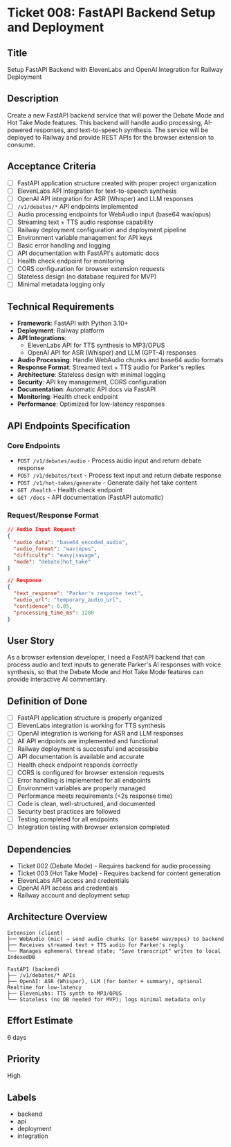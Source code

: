 # Ticket 008: FastAPI Backend Setup and Deployment

## Title
Setup FastAPI Backend with ElevenLabs and OpenAI Integration for Railway Deployment

## Description
Create a new FastAPI backend service that will power the Debate Mode and Hot Take Mode features. This backend will handle audio processing, AI-powered responses, and text-to-speech synthesis. The service will be deployed to Railway and provide REST APIs for the browser extension to consume.

## Acceptance Criteria
- [ ] FastAPI application structure created with proper project organization
- [ ] ElevenLabs API integration for text-to-speech synthesis
- [ ] OpenAI API integration for ASR (Whisper) and LLM responses
- [ ] `/v1/debates/*` API endpoints implemented
- [ ] Audio processing endpoints for WebAudio input (base64 wav/opus)
- [ ] Streaming text + TTS audio response capability
- [ ] Railway deployment configuration and deployment pipeline
- [ ] Environment variable management for API keys
- [ ] Basic error handling and logging
- [ ] API documentation with FastAPI's automatic docs
- [ ] Health check endpoint for monitoring
- [ ] CORS configuration for browser extension requests
- [ ] Stateless design (no database required for MVP)
- [ ] Minimal metadata logging only

## Technical Requirements
- **Framework**: FastAPI with Python 3.10+
- **Deployment**: Railway platform
- **API Integrations**: 
  - ElevenLabs API for TTS synthesis to MP3/OPUS
  - OpenAI API for ASR (Whisper) and LLM (GPT-4) responses
- **Audio Processing**: Handle WebAudio chunks and base64 audio formats
- **Response Format**: Streamed text + TTS audio for Parker's replies
- **Architecture**: Stateless design with minimal logging
- **Security**: API key management, CORS configuration
- **Documentation**: Automatic API docs via FastAPI
- **Monitoring**: Health check endpoint
- **Performance**: Optimized for low-latency responses

## API Endpoints Specification

### Core Endpoints
- `POST /v1/debates/audio` - Process audio input and return debate response
- `POST /v1/debates/text` - Process text input and return debate response
- `POST /v1/hot-takes/generate` - Generate daily hot take content
- `GET /health` - Health check endpoint
- `GET /docs` - API documentation (FastAPI automatic)

### Request/Response Format
```json
// Audio Input Request
{
  "audio_data": "base64_encoded_audio",
  "audio_format": "wav|opus",
  "difficulty": "easy|savage",
  "mode": "debate|hot_take"
}

// Response
{
  "text_response": "Parker's response text",
  "audio_url": "temporary_audio_url",
  "confidence": 0.85,
  "processing_time_ms": 1200
}
```

## User Story
As a browser extension developer, I need a FastAPI backend that can process audio and text inputs to generate Parker's AI responses with voice synthesis, so that the Debate Mode and Hot Take Mode features can provide interactive AI commentary.

## Definition of Done
- [ ] FastAPI application structure is properly organized
- [ ] ElevenLabs integration is working for TTS synthesis
- [ ] OpenAI integration is working for ASR and LLM responses
- [ ] All API endpoints are implemented and functional
- [ ] Railway deployment is successful and accessible
- [ ] API documentation is available and accurate
- [ ] Health check endpoint responds correctly
- [ ] CORS is configured for browser extension requests
- [ ] Error handling is implemented for all endpoints
- [ ] Environment variables are properly managed
- [ ] Performance meets requirements (<2s response time)
- [ ] Code is clean, well-structured, and documented
- [ ] Security best practices are followed
- [ ] Testing completed for all endpoints
- [ ] Integration testing with browser extension completed

## Dependencies
- Ticket 002 (Debate Mode) - Requires backend for audio processing
- Ticket 003 (Hot Take Mode) - Requires backend for content generation
- ElevenLabs API access and credentials
- OpenAI API access and credentials
- Railway account and deployment setup

## Architecture Overview
```
Extension (client)
├── WebAudio (mic) → send audio chunks (or base64 wav/opus) to backend
├── Receives streamed text + TTS audio for Parker's reply
└── Manages ephemeral thread state; "Save transcript" writes to local IndexedDB

FastAPI (backend)
├── /v1/debates/* APIs
├── OpenAI: ASR (Whisper), LLM (for banter + summary), optional Realtime for low-latency
├── ElevenLabs: TTS synth to MP3/OPUS
└── Stateless (no DB needed for MVP); logs minimal metadata only
```

## Effort Estimate
6 days

## Priority
High

## Labels
- backend
- api
- deployment
- integration
